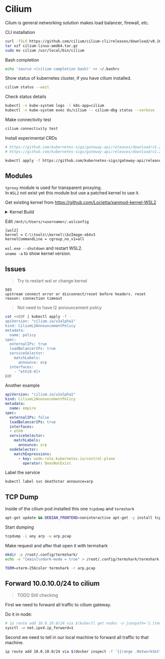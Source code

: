 # Cilium

Cilum is general networking solution makes load balancer, firewall, etc.

CLI installation

```sh
curl -fSLO https://github.com/cilium/cilium-cli/releases/download/v0.16.22/cilium-linux-amd64.tar.gz
tar xzf cilium-linux-amd64.tar.gz
sudo mv cilium /usr/local/bin/cilium
```

Bash completion

```sh
echo 'source <(cilium completion bash)' >> ~/.bashrc
```

Show status of kubernetes cluster, if you have cilium installed.

```sh
cilium status --wait
```

Check status details

```sh
kubectl -n kube-system logs -l k8s-app=cilium
kubectl -n kube-system exec ds/cilium -- cilium-dbg status --verbose
```

Make connectivity test

```sh
cilium connectivity test
```

Install experimental CRDs

```sh
# https://github.com/kubernetes-sigs/gateway-api/releases/download/v1.2.1/experimental-install.yaml
# https://github.com/kubernetes-sigs/gateway-api/releases/download/v1.2.1/standard-install.yaml

kubectl apply -f https://github.com/kubernetes-sigs/gateway-api/releases/download/v1.2.1/experimental-install.yaml
```

## Modules

`tproxy` module is used for transparent proxying.  
In `WSL2` not exist yet this module but use a patched kernel to use it.

Get existing kernel from https://github.com/Locietta/xanmod-kernel-WSL2

<details><summary>Kernel Build</summary>

Clone microsoft kernel and compile it.

```sh
git clone https://github.com/microsoft/WSL2-Linux-Kernel.git --depth=1 -b linux-msft-wsl-6.6.y
sudo apt update && sudo apt install build-essential flex bison libssl-dev libelf-dev bc python3 pahole cpio bc libncurses-dev pkg-config

cd WSL2-Linux-Kernel
make -j$(nproc) KCONFIG_CONFIG=Microsoft/config-wsl
sudo make modules_install headers_install
cp arch/x86_64/boot/bzImage /mnt/c/tools/kernel/bzImage
```

</details>

Edit `/mnt/c/Users/<username>/.wslconfig`

```
[wsl2]
kernel = C:\\tools\\kernel\\bzImage-x64v3
kernelCommandLine = cgroup_no_v1=all
```

`wsl.exe --shutdown` and restart WSL2.  
`uname -a` to show kernel version.

## Issues

> Try to restart wsl or change kernel

```
503
upstream connect error or disconnect/reset before headers. reset reason: connection timeout
```

> Not need to have l2 announcement policy

```sh
cat <<EOF | kubectl apply -f -
apiVersion: "cilium.io/v2alpha1"
kind: CiliumL2AnnouncementPolicy
metadata:
  name: policy
spec:
  externalIPs: true
  loadBalancerIPs: true
  serviceSelector:
    matchLabels:
      announce: arp
  interfaces:
    - ^eth[0-9]+
EOF
```

Another example

```yaml
apiVersion: "cilium.io/v2alpha1"
kind: CiliumL2AnnouncementPolicy
metadata:
  name: empire
spec:
  externalIPs: false
  loadBalancerIPs: true
  interfaces:
  - eth0
  serviceSelector:
    matchLabels:
      announce: arp
  nodeSelector:
    matchExpressions:
      - key: node-role.kubernetes.io/control-plane
        operator: DoesNotExist
```

Label the service

```sh
kubectl label svc deathstar announce=arp
```

## TCP Dump

Inside of the cilium pod installed this one `tcpdump` and `termshark`

```sh
apt-get update && DEBIAN_FRONTEND=noninteractive apt-get -y install tcpdump termshark
```

Start dumping

```sh
tcpdump -i any arp -w arp.pcap
```

Make request and after that open it with termshark

```sh
mkdir -p /root/.config/termshark/
echo -e "[main]\ndark-mode = true" > /root/.config/termshark/termshark.toml

TERM=xterm-256color termshark -r arp.pcap
```

## Forward 10.0.10.0/24 to cilium

> TODO Still checking

First we need to forward all traffic to cilium gateway.

Do it in node:

```sh
# ip route add 10.0.10.0/24 via $(kubectl get nodes -o jsonpath='{.items[0].status.addresses[?(@.type=="InternalIP")].address}')
sysctl -w net.ipv4.ip_forward=1
```

Second we need to tell in our local machine to forward all traffic to that machine.

```sh
ip route add 10.0.10.0/24 via $(docker inspect -f '{{range .NetworkSettings.Networks}}{{.IPAddress}}{{end}}' kind-control-plane)
```
